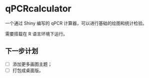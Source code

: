 # qPCRcalculator
一个通过 Shiny 编写的 qPCR 计算器，可以进行基础的绘图和统计检验。

需要搭载在 R 语言环境下运行。

## 下一步计划
- [ ] 添加更多画图主题；
- [ ] 打包成桌面版。
